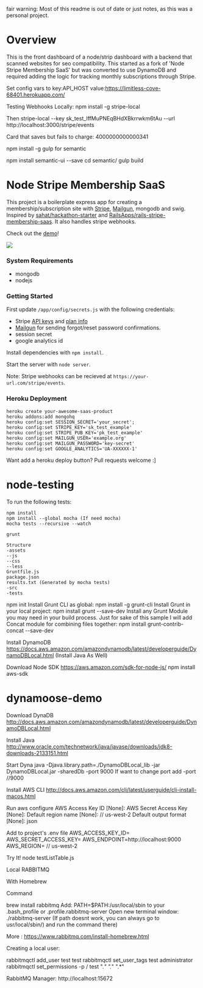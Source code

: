 fair warning: Most of this readme is out of date or just notes, as this was a personal project.


# Overview

This is the front dashboard of a node/strip dashboard with a backend that scanned websites for seo compatibility.  This started as a fork of 'Node Stripe Membership SaaS' but was converted to use DynamoDB and required adding the logic for tracking monthly subscriptions through Stripe.

Set config vars to
key:API_HOST value:https://limitless-cove-68401.herokuapp.com/

Testing Webhooks Locally:
 npm install -g stripe-local

 Then
 stripe-local --key sk_test_lffMuPNEqBHdXBkrrwkm6tAu --url http://localhost:3000/stripe/events


Card that saves but fails to charge:
4000000000000341


npm install -g gulp for semantic

npm install semantic-ui --save
cd semantic/
gulp build

# Node Stripe Membership SaaS

This project is a boilerplate express app for creating a membership/subscription site with [Stripe](https://stripe.com), [Mailgun](https://mailgun.com/signup), mongodb and swig. Inspired by [sahat/hackathon-starter](https://github.com/sahat/hackathon-starter) and [RailsApps/rails-stripe-membership-saas](https://github.com/RailsApps/rails-stripe-membership-saas). It also handles stripe webhooks.

Check out the [demo](https://node-stripe-membership-saas.herokuapp.com/dashboard)!

<a href="https://node-stripe-membership-saas.herokuapp.com/dashboard">
    <img src="https://a16545fb495c8760fb33-4cec33efbe2744e99ba863e52edb2075.ssl.cf2.rackcdn.com/stripe-membership-app-screenshot.png">
</a>

### System Requirements

- mongodb
- nodejs

### Getting Started

First update `/app/config/secrets.js` with the following credentials:

- Stripe [API keys](https://dashboard.stripe.com/account/apikeys) and [plan info](https://dashboard.stripe.com/test/plans)
- [Mailgun](https://mailgun.com/signup) for sending forgot/reset password confirmations.
- session secret
- google analytics id

Install dependencies with `npm install`.

Start the server with `node server`.

Note: Stripe webhooks can be recieved at `https://your-url.com/stripe/events`.

### Heroku Deployment

```
heroku create your-awesome-saas-product
heroku addons:add mongohq
heroku config:set SESSION_SECRET='your_secret';
heroku config:set STRIPE_KEY='sk_test_example'
heroku config:set STRIPE_PUB_KEY='pk_test_example'
heroku config:set MAILGUN_USER='example.org'
heroku config:set MAILGUN_PASSWORD='key-secret'
heroku config:set GOOGLE_ANALYTICS='UA-XXXXXX-1'
```

Want add a heroku deploy button? Pull requests welcome :]



# node-testing

To run the following tests:

```
npm install
npm install --global mocha (If need mocha)
mocha tests --recursive --watch

grunt

Structure
-assets
--js
--css
--less
Gruntfile.js
package.json
results.txt (Generated by mocha tests)
-src
-tests
```

npm init
Install Grunt CLI as global:
npm install -g grunt-cli
Install Grunt in your local project:
npm install grunt --save-dev
Install any Grunt Module you may need in your build process. Just for sake of this sample I will add Concat module for combining files together:
npm install grunt-contrib-concat --save-dev

Install DynamoDB
https://docs.aws.amazon.com/amazondynamodb/latest/developerguide/DynamoDBLocal.html
(Install Java As Well)

Download Node SDK
https://aws.amazon.com/sdk-for-node-js/
npm install aws-sdk












# dynamoose-demo

Download DynaDB
http://docs.aws.amazon.com/amazondynamodb/latest/developerguide/DynamoDBLocal.html

Install Java
http://www.oracle.com/technetwork/java/javase/downloads/jdk8-downloads-2133151.html

Start Dyna
java -Djava.library.path=./DynamoDBLocal_lib -jar DynamoDBLocal.jar -sharedDb -port 9000
If want to change port add -port <PORT NUMBER> //9000


Install AWS CLI
http://docs.aws.amazon.com/cli/latest/userguide/cli-install-macos.html

Run
aws configure
AWS Access Key ID [None]: <YOUR MADE UP ID>
AWS Secret Access Key [None]: <YOUR MADE UP KEY>
Default region name [None]: <YOUR REGION> // us-west-2
Default output format [None]: json

Add to project's .env file
AWS_ACCESS_KEY_ID=<YOUR MADE UP ID>
AWS_SECRET_ACCESS_KEY=<YOUR MADE UP KEY>
AWS_ENDPOINT=http://localhost:9000
AWS_REGION= <YOUR REGION> // us-west-2

Try It!
node testListTable.js









Local RABBITMQ

With Homebrew

Command

brew install rabbitmq
Add: PATH=$PATH:/usr/local/sbin to your .bash_profile or .profile.rabbitmq-server
Open new terminal window:
./rabbitmq-server
(If path doesnt work, you can always go to usr/local/sbin/) and run the command there)

More : https://www.rabbitmq.com/install-homebrew.html

Creating a local user:

rabbitmqctl add_user test test
rabbitmqctl set_user_tags test administrator
rabbitmqctl set_permissions -p / test ".*" ".*" ".*"

RabbitMQ Manager:
http://localhost:15672
